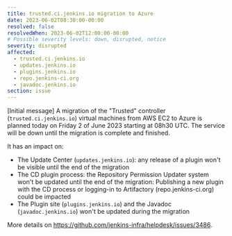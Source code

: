 ```yaml
---
title: trusted.ci.jenkins.io migration to Azure
date: 2023-06-02T08:30:00-00:00
resolved: false
resolvedWhen: 2023-06-02T12:00:00-00:00
# Possible severity levels: down, disrupted, notice
severity: disrupted
affected:
  - trusted.ci.jenkins.io
  - updates.jenkins.io
  - plugins.jenkins.io
  - repo.jenkins-ci.org
  - javadoc.jenkins.io
section: issue
---
```


[Initial message]
A migration of the "Trusted" controller (`trusted.ci.jenkins.io`) virtual machines from AWS EC2 to Azure is planned today on Friday 2 of June 2023 starting at 08h30 UTC.
The service will be down until the migration is complete and finished.

It has an impact on:

- The Update Center (`updates.jenkins.io`): any release of a plugin won't be visible until the end of the migration
- The CD plugin process: the Repository Permission Updater system won't be updated until the end of the migration: Publishing a new plugin with the CD process or logging-in to Artifactory (repo.jenkins-ci.org)  could be impacted
- The Plugin site (`plugins.jenkins.io`) and the Javadoc (`javadoc.jenkins.io`) won't be updated during the migration

More details on <https://github.com/jenkins-infra/helpdesk/issues/3486>.
